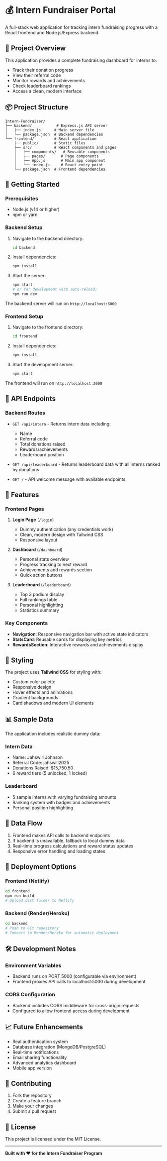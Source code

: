# 💰 Intern Fundraiser Portal

A full-stack web application for tracking intern fundraising progress with a React frontend and Node.js/Express backend.

## 🎯 Project Overview

This application provides a complete fundraising dashboard for interns to:
- Track their donation progress
- View their referral code
- Monitor rewards and achievements
- Check leaderboard rankings
- Access a clean, modern interface

## 📦 Project Structure

```
Intern-Fundraiser/
├── backend/           # Express.js API server
│   ├── index.js      # Main server file
│   └── package.json  # Backend dependencies
└── frontend/         # React application
    ├── public/       # Static files
    ├── src/          # React components and pages
    │   ├── components/   # Reusable components
    │   ├── pages/       # Page components
    │   ├── App.js       # Main app component
    │   └── index.js     # React entry point
    └── package.json  # Frontend dependencies
```

## 🚀 Getting Started

### Prerequisites

- Node.js (v14 or higher)
- npm or yarn

### Backend Setup

1. Navigate to the backend directory:
   ```bash
   cd backend
   ```

2. Install dependencies:
   ```bash
   npm install
   ```

3. Start the server:
   ```bash
   npm start
   # or for development with auto-reload:
   npm run dev
   ```

The backend server will run on `http://localhost:5000`

### Frontend Setup

1. Navigate to the frontend directory:
   ```bash
   cd frontend
   ```

2. Install dependencies:
   ```bash
   npm install
   ```

3. Start the development server:
   ```bash
   npm start
   ```

The frontend will run on `http://localhost:3000`

## 🔧 API Endpoints

### Backend Routes

- `GET /api/intern` - Returns intern data including:
  - Name
  - Referral code
  - Total donations raised
  - Rewards/achievements
  - Leaderboard position

- `GET /api/leaderboard` - Returns leaderboard data with all interns ranked by donations

- `GET /` - API welcome message with available endpoints

## 🎨 Features

### Frontend Pages

1. **Login Page** (`/login`)
   - Dummy authentication (any credentials work)
   - Clean, modern design with Tailwind CSS
   - Responsive layout

2. **Dashboard** (`/dashboard`)
   - Personal stats overview
   - Progress tracking to next reward
   - Achievements and rewards section
   - Quick action buttons

3. **Leaderboard** (`/leaderboard`)
   - Top 3 podium display
   - Full rankings table
   - Personal highlighting
   - Statistics summary

### Key Components

- **Navigation**: Responsive navigation bar with active state indicators
- **StatsCard**: Reusable cards for displaying key metrics
- **RewardsSection**: Interactive rewards and achievements display

## 🎨 Styling

The project uses **Tailwind CSS** for styling with:
- Custom color palette
- Responsive design
- Hover effects and animations
- Gradient backgrounds
- Card shadows and modern UI elements

## 📊 Sample Data

The application includes realistic dummy data:

### Intern Data
- Name: Jahswill Johnson
- Referral Code: jahswill2025
- Donations Raised: $15,750.50
- 6 reward tiers (5 unlocked, 1 locked)

### Leaderboard
- 5 sample interns with varying fundraising amounts
- Ranking system with badges and achievements
- Personal position highlighting

## 🔄 Data Flow

1. Frontend makes API calls to backend endpoints
2. If backend is unavailable, fallback to local dummy data
3. Real-time progress calculations and reward status updates
4. Responsive error handling and loading states

## 🚢 Deployment Options

### Frontend (Netlify)
```bash
cd frontend
npm run build
# Upload dist folder to Netlify
```

### Backend (Render/Heroku)
```bash
cd backend
# Push to Git repository
# Connect to Render/Heroku for automatic deployment
```

## 🛠️ Development Notes

### Environment Variables
- Backend runs on PORT 5000 (configurable via environment)
- Frontend proxies API calls to localhost:5000 during development

### CORS Configuration
- Backend includes CORS middleware for cross-origin requests
- Configured to allow frontend access during development

## 📈 Future Enhancements

- Real authentication system
- Database integration (MongoDB/PostgreSQL)
- Real-time notifications
- Email sharing functionality
- Advanced analytics dashboard
- Mobile app version

## 🤝 Contributing

1. Fork the repository
2. Create a feature branch
3. Make your changes
4. Submit a pull request

## 📄 License

This project is licensed under the MIT License.

---

**Built with ❤️ for the Intern Fundraiser Program**
